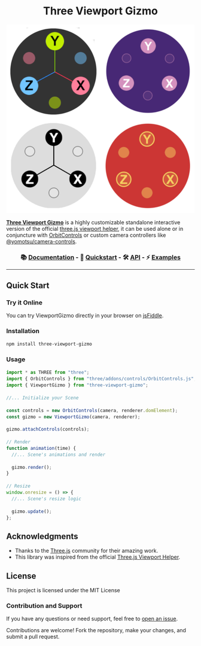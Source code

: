 <h1 align="center">Three Viewport Gizmo</h1>

<p align="center">
  <a href="https://fennec-hub.github.io/three-viewport-gizmo/">
  <img src="./live/public/three-viewport-gizmo.png" width="524"/>
  </a>
</p>

<a href="https://fennec-hub.github.io/three-viewport-gizmo/">**Three Viewport Gizmo**</a> is a highly customizable standalone interactive version of the official [three.js viewport helper](https://github.com/mrdoob/three.js/blob/dev/examples/jsm/helpers/ViewHelper.js), it can be used alone or in conjuncture with [OrbitControls](https://threejs.org/docs/#examples/en/controls/OrbitControls) or custom camera controllers like [@yomotsu/camera-controls](https://github.com/yomotsu/camera-controls).

<h3 align="center">
  📚 <a href="https://fennec-hub.github.io/three-viewport-gizmo/">Documentation</a> -
  🚀 <a href="https://fennec-hub.github.io/three-viewport-gizmo/quickstart">Quickstart</a> -
  🛠️ <a href="https://fennec-hub.github.io/three-viewport-gizmo/api ">API</a> -
  ⚡️ <a href="https://fennec-hub.github.io/three-viewport-gizmo/examples/orbit-controls">Examples</a>
</h3>

---

## Quick Start

### Try it Online

You can try ViewportGizmo directly in your browser on [jsFiddle](https://jsfiddle.net/u76wxkha/).

### Installation

```sh
npm install three-viewport-gizmo
```

### Usage

```js
import * as THREE from "three";
import { OrbitControls } from "three/addons/controls/OrbitControls.js";
import { ViewportGizmo } from "three-viewport-gizmo";

//... Initialize your Scene

const controls = new OrbitControls(camera, renderer.domElement);
const gizmo = new ViewportGizmo(camera, renderer);

gizmo.attachControls(controls);

// Render
function animation(time) {
  //... Scene's animations and render

  gizmo.render();
}

// Resize
window.onresize = () => {
  //... Scene's resize logic

  gizmo.update();
};
```

## Acknowledgments

- Thanks to the [Three.js](https://threejs.org/) community for their amazing work.
- This library was inspired from the official [Three.js Viewport Helper](https://github.com/mrdoob/three.js/blob/dev/examples/jsm/helpers/ViewHelper.js).

## License

This project is licensed under the MIT License

### Contribution and Support

If you have any questions or need support, feel free to [open an issue](https://github.com/Fennec-hub//three-viewport-gizmo/issues).

Contributions are welcome! Fork the repository, make your changes, and submit a pull request.
